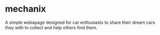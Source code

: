 # mechanix

A simple webapage designed for car enthusiasts to share their dream cars they with to collect and help others find them.